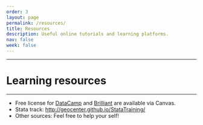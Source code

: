 ```yaml
---
order: 3
layout: page
permalink: /resources/
title: Resources
description: Useful online tutorials and learning platforms.
nav: false
week: false
---
```


---
# Learning resources
---

- Free license for [DataCamp](https://www.datacamp.com) and [Brilliant](https://brilliant.org/) are available via Canvas.
- Stata track: http://geocenter.github.io/StataTraining/
- Other sources: Feel free to help your self!